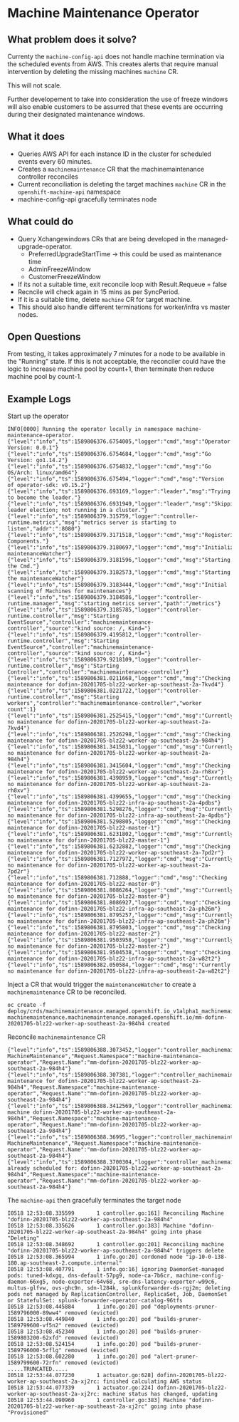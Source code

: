 # Machine Maintenance Operator

## What problem does it solve?
Currenty the `machine-config-api` does not handle machine termination via the scheduled events from AWS. This creates alerts that require manual intervention by deleting the missing machines `machine` CR. 

This will not scale. 

Further developement to take into consideration the use of freeze windows will also enable customers to be assurred that these events are occurring during their designated maintenance windows. 

## What it does
* Queries AWS API for each instance ID in the cluster for scheduled events every 60 minutes. 
* Creates a `machinemaintenance` CR that the machinemaintenance controller reconciles
* Current reconciliation is deleting the target machines `machine` CR in the `openshift-machine-api` namespace
* machine-config-api gracefully terminates node

## What could do
* Query Xchangewindows CRs that are being developed in the managed-upgrade-operator.
	* PreferredUpgradeStartTime -> this could be used as maintenance time
	* AdminFreezeWindow
	* CustomerFreezeWindow
* If its not a suitable time, exit reconcile loop with Result.Requeue = false
* Recncile will check again in 15 mins as per SyncPeriod. 
* If it is a suitable time, delete `machine` CR for target machine. 
* This should also handle different terminations for worker/infra vs master nodes. 

## Open Questions
From testing, it takes approximately 7 minutes for a node to be available in the "Running" state. If this is not acceptable, the reconciler could have the logic to increase machine pool by count+1, then terminate then reduce machine pool by count-1.

## Example Logs

Start up the operator
```
INFO[0000] Running the operator locally in namespace machine-maintenance-operator. 
{"level":"info","ts":1589806376.6754005,"logger":"cmd","msg":"Operator Version: 0.0.1"}
{"level":"info","ts":1589806376.6754684,"logger":"cmd","msg":"Go Version: go1.14.2"}
{"level":"info","ts":1589806376.6754832,"logger":"cmd","msg":"Go OS/Arch: linux/amd64"}
{"level":"info","ts":1589806376.675494,"logger":"cmd","msg":"Version of operator-sdk: v0.15.2"}
{"level":"info","ts":1589806376.693169,"logger":"leader","msg":"Trying to become the leader."}
{"level":"info","ts":1589806376.6931949,"logger":"leader","msg":"Skipping leader election; not running in a cluster."}
{"level":"info","ts":1589806379.315759,"logger":"controller-runtime.metrics","msg":"metrics server is starting to listen","addr":":8080"}
{"level":"info","ts":1589806379.3171518,"logger":"cmd","msg":"Registering Components."}
{"level":"info","ts":1589806379.3180697,"logger":"cmd","msg":"Initializing maintenanceWatcher"}
{"level":"info","ts":1589806379.3181596,"logger":"cmd","msg":"Starting the Cmd."}
{"level":"info","ts":1589806379.3182573,"logger":"cmd","msg":"Starting the maintenanceWatcher"}
{"level":"info","ts":1589806379.3183444,"logger":"cmd","msg":"Initial scanning of Machines for maintenances"}
{"level":"info","ts":1589806379.3184586,"logger":"controller-runtime.manager","msg":"starting metrics server","path":"/metrics"}
{"level":"info","ts":1589806379.3185785,"logger":"controller-runtime.controller","msg":"Starting EventSource","controller":"machinemaintenance-controller","source":"kind source: /, Kind="}
{"level":"info","ts":1589806379.4195812,"logger":"controller-runtime.controller","msg":"Starting EventSource","controller":"machinemaintenance-controller","source":"kind source: /, Kind="}
{"level":"info","ts":1589806379.9218109,"logger":"controller-runtime.controller","msg":"Starting Controller","controller":"machinemaintenance-controller"}
{"level":"info","ts":1589806381.0211668,"logger":"cmd","msg":"Checking maintenance for dofinn-20201705-blz22-worker-ap-southeast-2a-7kvd4"}
{"level":"info","ts":1589806381.0221722,"logger":"controller-runtime.controller","msg":"Starting workers","controller":"machinemaintenance-controller","worker count":1}
{"level":"info","ts":1589806381.2525415,"logger":"cmd","msg":"Currently no maintenance for dofinn-20201705-blz22-worker-ap-southeast-2a-7kvd4"}
{"level":"info","ts":1589806381.2526298,"logger":"cmd","msg":"Checking maintenance for dofinn-20201705-blz22-worker-ap-southeast-2a-984h4"}
{"level":"info","ts":1589806381.3415031,"logger":"cmd","msg":"Currently no maintenance for dofinn-20201705-blz22-worker-ap-southeast-2a-984h4"}
{"level":"info","ts":1589806381.3415604,"logger":"cmd","msg":"Checking maintenance for dofinn-20201705-blz22-worker-ap-southeast-2a-rh8xv"}
{"level":"info","ts":1589806381.4398959,"logger":"cmd","msg":"Currently no maintenance for dofinn-20201705-blz22-worker-ap-southeast-2a-rh8xv"}
{"level":"info","ts":1589806381.4399655,"logger":"cmd","msg":"Checking maintenance for dofinn-20201705-blz22-infra-ap-southeast-2a-4pdbs"}
{"level":"info","ts":1589806381.5298276,"logger":"cmd","msg":"Currently no maintenance for dofinn-20201705-blz22-infra-ap-southeast-2a-4pdbs"}
{"level":"info","ts":1589806381.5298805,"logger":"cmd","msg":"Checking maintenance for dofinn-20201705-blz22-master-1"}
{"level":"info","ts":1589806381.6231802,"logger":"cmd","msg":"Currently no maintenance for dofinn-20201705-blz22-master-1"}
{"level":"info","ts":1589806381.6232882,"logger":"cmd","msg":"Checking maintenance for dofinn-20201705-blz22-worker-ap-southeast-2a-7pd2r"}
{"level":"info","ts":1589806381.7127972,"logger":"cmd","msg":"Currently no maintenance for dofinn-20201705-blz22-worker-ap-southeast-2a-7pd2r"}
{"level":"info","ts":1589806381.712888,"logger":"cmd","msg":"Checking maintenance for dofinn-20201705-blz22-master-0"}
{"level":"info","ts":1589806381.8086264,"logger":"cmd","msg":"Currently no maintenance for dofinn-20201705-blz22-master-0"}
{"level":"info","ts":1589806381.8086927,"logger":"cmd","msg":"Checking maintenance for dofinn-20201705-blz22-infra-ap-southeast-2a-ph26m"}
{"level":"info","ts":1589806381.8795257,"logger":"cmd","msg":"Currently no maintenance for dofinn-20201705-blz22-infra-ap-southeast-2a-ph26m"}
{"level":"info","ts":1589806381.8795803,"logger":"cmd","msg":"Checking maintenance for dofinn-20201705-blz22-master-2"}
{"level":"info","ts":1589806381.9503958,"logger":"cmd","msg":"Currently no maintenance for dofinn-20201705-blz22-master-2"}
{"level":"info","ts":1589806381.9504538,"logger":"cmd","msg":"Checking maintenance for dofinn-20201705-blz22-infra-ap-southeast-2a-w82t2"}
{"level":"info","ts":1589806382.050584,"logger":"cmd","msg":"Currently no maintenance for dofinn-20201705-blz22-infra-ap-southeast-2a-w82t2"}
```

Inject a CR that would trigger the `maintenanceWatcher` to create a `machinemaintenance` CR to be reconciled.

```
oc create -f deploy/crds/machinemaintenance.managed.openshift.io_v1alpha1_machinemaintenance_cr.yaml
machinemaintenance.machinemaintenance.managed.openshift.io/mm-dofinn-20201705-blz22-worker-ap-southeast-2a-984h4 created
```

Reconcile `machinemaintenance` CR

```
{"level":"info","ts":1589806388.3073452,"logger":"controller_machinemaintenance","msg":"Reconciling MachineMaintenance","Request.Namespace":"machine-maintenance-operator","Request.Name":"mm-dofinn-20201705-blz22-worker-ap-southeast-2a-984h4"}
{"level":"info","ts":1589806388.307381,"logger":"controller_machinemaintenance","msg":"Scheduling maintenance for dofinn-20201705-blz22-worker-ap-southeast-2a-984h4","Request.Namespace":"machine-maintenance-operator","Request.Name":"mm-dofinn-20201705-blz22-worker-ap-southeast-2a-984h4"}
{"level":"info","ts":1589806388.3412569,"logger":"controller_machinemaintenance","msg":"Deleting machine dofinn-20201705-blz22-worker-ap-southeast-2a-984h4","Request.Namespace":"machine-maintenance-operator","Request.Name":"mm-dofinn-20201705-blz22-worker-ap-southeast-2a-984h4"}
{"level":"info","ts":1589806388.36995,"logger":"controller_machinemaintenance","msg":"Reconciling MachineMaintenance","Request.Namespace":"machine-maintenance-operator","Request.Name":"mm-dofinn-20201705-blz22-worker-ap-southeast-2a-984h4"}
{"level":"info","ts":1589806388.3700304,"logger":"controller_machinemaintenance","msg":"Maintenance already scheduled for: dofinn-20201705-blz22-worker-ap-southeast-2a-984h4","Request.Namespace":"machine-maintenance-operator","Request.Name":"mm-dofinn-20201705-blz22-worker-ap-southeast-2a-984h4"}
```

The `machine-api` then gracefully terminates the target node

```
I0518 12:53:08.335599       1 controller.go:161] Reconciling Machine "dofinn-20201705-blz22-worker-ap-southeast-2a-984h4"
I0518 12:53:08.335626       1 controller.go:383] Machine "dofinn-20201705-blz22-worker-ap-southeast-2a-984h4" going into phase "Deleting"
I0518 12:53:08.348692       1 controller.go:201] Reconciling machine "dofinn-20201705-blz22-worker-ap-southeast-2a-984h4" triggers delete
I0518 12:53:08.365994       1 info.go:20] cordoned node "ip-10-0-138-180.ap-southeast-2.compute.internal"
I0518 12:53:08.407791       1 info.go:16] ignoring DaemonSet-managed pods: tuned-kdxgq, dns-default-57pg9, node-ca-7b6cr, machine-config-daemon-66xg5, node-exporter-64v68, sre-dns-latency-exporter-w99c6, multus-glfvw, ovs-ghc9n, sdn-l284k, splunkforwarder-ds-rgj2m; deleting pods not managed by ReplicationController, ReplicaSet, Job, DaemonSet or StatefulSet: splunk-forwarder-operator-catalog-96tfs
I0518 12:53:08.445884       1 info.go:20] pod "deployments-pruner-1589796000-89ww4" removed (evicted)
I0518 12:53:08.449840       1 info.go:20] pod "builds-pruner-1589799600-vf5n2" removed (evicted)
I0518 12:53:08.452340       1 info.go:20] pod "builds-pruner-1589803200-62xfd" removed (evicted)
I0518 12:53:08.524154       1 info.go:20] pod "builds-pruner-1589796000-5rflg" removed (evicted)
I0518 12:53:08.602280       1 info.go:20] pod "alert-pruner-1589799600-72rfn" removed (evicted)
.....TRUNCATED.....
I0518 12:53:44.077230       1 actuator.go:628] dofinn-20201705-blz22-worker-ap-southeast-2a-xj2rc: finished calculating AWS status
I0518 12:53:44.077339       1 actuator.go:224] dofinn-20201705-blz22-worker-ap-southeast-2a-xj2rc: machine status has changed, updating
I0518 12:53:44.090960       1 controller.go:383] Machine "dofinn-20201705-blz22-worker-ap-southeast-2a-xj2rc" going into phase "Provisioned"
```
